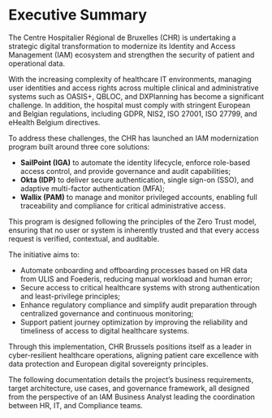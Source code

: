 # Executive Summary 

The Centre Hospitalier Régional de Bruxelles (CHR) is undertaking a strategic digital transformation to modernize its Identity and Access Management (IAM) ecosystem and strengthen the security of patient and operational data.

With the increasing complexity of healthcare IT environments, managing user identities and access rights across multiple clinical and administrative systems such as OASIS+, QBLOC, and DXPlanning has become a significant challenge. In addition, the hospital must comply with stringent European and Belgian regulations, including GDPR, NIS2, ISO 27001, ISO 27799, and eHealth Belgium directives.

To address these challenges, the CHR has launched an IAM modernization program built around three core solutions:

- **SailPoint (IGA)** to automate the identity lifecycle, enforce role-based access control, and provide governance and audit capabilities;
- **Okta (IDP)** to deliver secure authentication, single sign-on (SSO), and adaptive multi-factor authentication (MFA);
- **Wallix (PAM)** to manage and monitor privileged accounts, enabling full traceability and compliance for critical administrative access.

This program is designed following the principles of the Zero Trust model, ensuring that no user or system is inherently trusted and that every access request is verified, contextual, and auditable.

The initiative aims to:

- Automate onboarding and offboarding processes based on HR data from ULIS and Foederis, reducing manual workload and human error;
- Secure access to critical healthcare systems with strong authentication and least-privilege principles;
- Enhance regulatory compliance and simplify audit preparation through centralized governance and continuous monitoring;
- Support patient journey optimization by improving the reliability and timeliness of access to digital healthcare systems.

Through this implementation, CHR Brussels positions itself as a leader in cyber-resilient healthcare operations, aligning patient care excellence with data protection and European digital sovereignty principles.

The following documentation details the project’s business requirements, target architecture, use cases, and governance framework, all designed from the perspective of an IAM Business Analyst leading the coordination between HR, IT, and Compliance teams.
